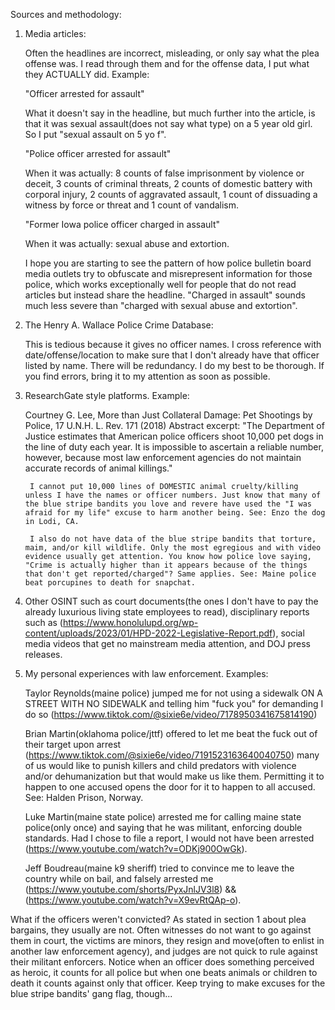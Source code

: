 Sources and methodology:

1. Media articles:
	
	Often the headlines are incorrect, misleading, or only say what the plea offense was. I read through them and for the offense data, I put what they ACTUALLY did. Example:

	"Officer arrested for assault"

	What it doesn't say in the headline, but much further into the article, is that it was sexual assault(does not say what type) on a 5 year old girl. So I put "sexual assault on 5 yo f". 
	
	"Police officer arrested for assault"
	
	When it was actually: 8 counts of false imprisonment by violence or deceit, 3 counts of criminal threats, 2 counts of domestic battery with corporal injury, 2 counts of aggravated assault, 1 count of dissuading a witness by force or threat and 1 count of vandalism.
	
	"Former Iowa police officer charged in assault"
	
	When it was actually: sexual abuse and extortion.
	
	I hope you are starting to see the pattern of how police bulletin board media outlets try to obfuscate and misrepresent information for those police, which works exceptionally well for people that do not read articles but instead share the headline. "Charged in assault" sounds much less severe than "charged with sexual abuse and extortion".

2. The Henry A. Wallace Police Crime Database:

	This is tedious because it gives no officer names. I cross reference with date/offense/location to make sure that I don't already have that officer listed by name. There will be redundancy. I do my best to be thorough. If you find errors, bring it to my attention as soon as possible.

3. ResearchGate style platforms. Example:

	Courtney G. Lee, More than Just Collateral Damage: Pet Shootings by Police, 17 U.N.H. L. Rev. 171 (2018) Abstract excerpt: "The Department of Justice estimates that American police officers shoot 10,000 pet dogs in the line of duty each year. It is impossible to ascertain a reliable number, however, because most law enforcement agencies do not maintain accurate records of animal killings."
	
		I cannot put 10,000 lines of DOMESTIC animal cruelty/killing unless I have the names or officer numbers. Just know that many of the blue stripe bandits you love and revere have used the "I was afraid for my life" excuse to harm another being. See: Enzo the dog in Lodi, CA.
		
		I also do not have data of the blue stripe bandits that torture, maim, and/or kill wildlife. Only the most egregious and with video evidence usually get attention. You know how police love saying, "Crime is actually higher than it appears because of the things that don't get reported/charged"? Same applies. See: Maine police beat porcupines to death for snapchat.
	
4. Other OSINT such as court documents(the ones I don't have to pay the already luxurious living state employees to read), disciplinary reports such as (https://www.honolulupd.org/wp-content/uploads/2023/01/HPD-2022-Legislative-Report.pdf), social media videos that get no mainstream media attention, and DOJ press releases.

5. My personal experiences with law enforcement. Examples:

	Taylor Reynolds(maine police) jumped me for not using a sidewalk ON A STREET WITH NO SIDEWALK and telling him "fuck you" for demanding I do so (https://www.tiktok.com/@sixie6e/video/7178950341675814190)
	
	Brian Martin(oklahoma police/jttf) offered to let me beat the fuck out of their target upon arrest (https://www.tiktok.com/@sixie6e/video/7191523163640040750) many of us would like to punish killers and child predators with violence and/or dehumanization but that would make us like them. Permitting it to happen to one accused opens the door for it to happen to all accused. See: Halden Prison, Norway.
	
	Luke Martin(maine state police) arrested me for calling maine state police(only once) and saying that he was militant, enforcing double standards. Had I chose to file a report, I would not have been arrested (https://www.youtube.com/watch?v=ODKj900OwGk). 
	
	Jeff Boudreau(maine k9 sheriff) tried to convince me to leave the country while on bail, and falsely arrested me (https://www.youtube.com/shorts/PyxJnlJV3l8) && (https://www.youtube.com/watch?v=X9evRtQAp-o).

What if the officers weren't convicted? As stated in section 1 about plea bargains, they usually are not. Often witnesses do not want to go against them in court, the victims are minors, they resign and move(often to enlist in another law enforcement agency), and judges are not quick to rule against their militant enforcers. Notice when an officer does something perceived as heroic, it counts for all police but when one beats animals or children to death it counts against only that officer. Keep trying to make excuses for the blue stripe bandits' gang flag, though...
